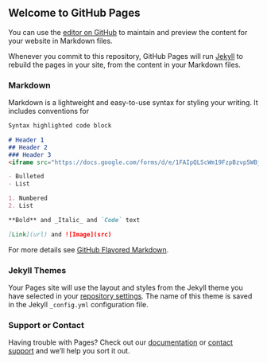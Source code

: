 ## Welcome to GitHub Pages

You can use the [editor on GitHub](https://github.com/devanshiu/DataSharing/edit/gh-pages/index.md) to maintain and preview the content for your website in Markdown files.

Whenever you commit to this repository, GitHub Pages will run [Jekyll](https://jekyllrb.com/) to rebuild the pages in your site, from the content in your Markdown files.

### Markdown

Markdown is a lightweight and easy-to-use syntax for styling your writing. It includes conventions for

```markdown
Syntax highlighted code block

# Header 1
## Header 2
### Header 3
<iframe src="https://docs.google.com/forms/d/e/1FAIpQLScWm19FzpBzvp5WBjpAkQIWjFBADh1hnM-PltMbkWYlx78wlQ/viewform?embedded=true" width="640" height="2166" frameborder="0" marginheight="0" marginwidth="0">Loading…</iframe>

- Bulleted
- List

1. Numbered
2. List

**Bold** and _Italic_ and `Code` text

[Link](url) and ![Image](src)
```

For more details see [GitHub Flavored Markdown](https://guides.github.com/features/mastering-markdown/).

### Jekyll Themes

Your Pages site will use the layout and styles from the Jekyll theme you have selected in your [repository settings](https://github.com/devanshiu/DataSharing/settings). The name of this theme is saved in the Jekyll `_config.yml` configuration file.

### Support or Contact

Having trouble with Pages? Check out our [documentation](https://docs.github.com/categories/github-pages-basics/) or [contact support](https://github.com/contact) and we’ll help you sort it out.
